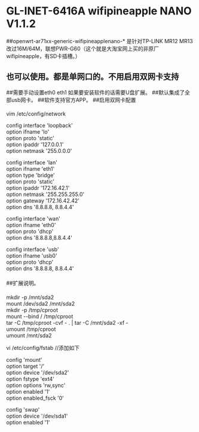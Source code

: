 # GL-INET-6416A wifipineapple NANO V1.1.2

##openwrt-ar71xx-generic-wifipineapplenano-* 是针对TP-LINK MR12 MR13 改过16M/64M，联想PWR-G60（这个就是大淘宝网上买的非原厂wifipineapple，有SD卡插槽。）<br>
## 也可以使用。都是单网口的。不用启用双网卡支持

##需要手动设置eth0 eth1 如果要安装软件的话需要U盘扩展。
##默认集成了全部usb网卡。
##软件支持官方APP。
##启用双网卡配置
####
vim /etc/config/network<br>

config interface 'loopback'<br>
        option ifname 'lo'<br>
        option proto 'static'<br>
        option ipaddr '127.0.0.1'<br>
        option netmask '255.0.0.0'<br>

config interface 'lan'<br>
        option ifname   'eth1'<br>
        option type     'bridge'<br>
        option proto    'static'<br>
        option ipaddr   '172.16.42.1'<br>
        option netmask  '255.255.255.0'<br>
        option gateway  '172.16.42.42'<br>
        option dns      '8.8.8.8, 8.8.4.4'<br>

config interface 'wan'<br>
        option ifname   'eth0'<br>
        option proto    'dhcp'<br>
        option dns      '8.8.8.8,8.8.4.4'<br>

config interface 'usb'<br>
        option ifname   'usb0'<br>
        option proto    'dhcp'<br>
        option dns      '8.8.8.8, 8.8.4.4'<br>
####
##扩展说明。
####
mkdir -p /mnt/sda2<br>
mount /dev/sda2 /mnt/sda2<br>
mkdir -p /tmp/cproot<br>
mount --bind / /tmp/cproot<br>
tar -C /tmp/cproot -cvf - . | tar -C /mnt/sda2 -xf -<br>
umount /tmp/cproot<br>
umount /mnt/sda2<br>



vi /etc/config/fstab //添加如下<br>

config 'mount'<br>
       option target '/'<br>
       option device '/dev/sda2'<br>
       option fstype 'ext4'<br>
       option options 'rw,sync'<br>
       option enabled '1'<br>
       option enabled_fsck '0'<br>

config 'swap'<br>
       option device '/dev/sda1'<br>
       option enabled '1'<br>

####
